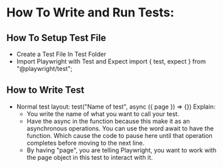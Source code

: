 # How To Write and Run Tests:

## How To Setup Test File
- Create a Test File In Test Folder
- Import Playwright with Test and Expect
  import { test, expect } from "@playwright/test";

## How to Write Test
- Normal test layout:
  test("Name of test", async ({ page }) => {})
  Explain:
  - You write the name of what you want to call your test.
  - Have the async in the function because this make it as an asynchronous operations. You can use the word await to have the function. Which cause the code to pause here until that operation completes before moving to the next line.
  - By having "page", you are telling Playwright, you want to work with the page object in this test to interact with it.
